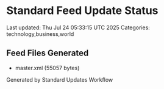 # Standard Feed Update Status
Last updated: Thu Jul 24 05:33:15 UTC 2025
Categories: technology,business,world

## Feed Files Generated
- master.xml (55057 bytes)

Generated by Standard Updates Workflow
